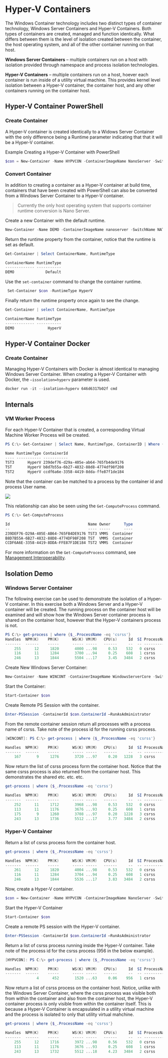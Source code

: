 # Hyper-V Containers

The Windows Container technology includes two distinct types of container technology, Windows Server Containers and Hyper-V Containers. Both types of containers are created, managed and function identically. What differs between them is the level of isolation created between the container, the host operating system, and all of the other container running on that host.

**Windows Server Containers** – multiple containers run on a host with isolation provided through namespace and process isolation technologies.

**Hyper-V Containers** – multiple containers run on a host, hoever each container is run inside of a utility virtual machine. This provides kernel level isolation between a Hyper-V container, the container host, and any other containers running on the container host.

## Hyper-V Container PowerShell

### Create Container

A Hyper-V container is created identically to a Widows Server Container with the only difference being a Runtime parameter indicating that that it will be a Hyper-V container.

Example Creating a Hyper-V Container with PowerShell

```powershell
$con = New-Container -Name HYPVCON -ContainerImageName NanoServer -SwitchName "Virtual Switch" -RuntimeType HyperV
```

### Convert Container

In addition to creating a container as a Hyper-V container at build time, containers that have been created with PowerShell can also be converted from a Windows Server Container to a Hyper-V container.

> Currently the only host operating system that supports container runtime conversion is Nano Server.

Create a new Container with the default runtime. 

```powershell
New-Container -Name DEMO -ContainerImageName nanoserver -SwitchName NAT
```
Return the runtime property from the container, notice that the runtime is set as default. 

```powershell
Get-Container | Select ContainerName, RuntimeType

ContainerName RuntimeType
------------- -----------
DEMO              Default
```

Use the `set-container` command to change the container runtime.

```powershell
 Set-Container $con -RuntimeType HyperV
```

Finally return the runtime property once again to see the change.

```powershell
Get-Container | select ContainerName, RuntimeType

ContainerName RuntimeType
------------- -----------
DEMO               HyperV
```

## Hyper-V Container Docker

### Create Container

Managing Hyper-V Containers with Docker is almost identical to managing Windows Server Container. When creating a Hyper-V Container with Docker, the `–issolation=hyperv` parameter is used.

```powershell
docker run -it --isolation=hyperv 646d6317b02f cmd
```

## Internals

### VM Worker Process

For each Hyper-V Container that is created, a corresponding Virtual Machine Worker Process will be created.

```powershell
PS C:\> Get-Container | Select Name, RuntimeType, ContainerID | Where {$_.RuntimeType -eq 'Hyperv'}

Name RuntimeType ContainerId
---- ----------- -----------
TST3      HyperV 239def76-d29a-405e-ab64-765fb4de9176
TST       HyperV b8d7b55a-6b27-4832-88d8-4774df98f208
TST2      HyperV ccdf6a6e-3358-4419-8dda-ffe87f1de184
```

Note that the container can be matched to a process by the container id and process User name.

![](media/process.png.png) 

This relationship can also be seen using the `Get-ComputeProcess` command.

```powershell
PS C:\> Get-ComputeProcess

Id                                   Name Owner      Type
--                                   ---- -----      ----
239DEF76-D29A-405E-AB64-765FB4DE9176 TST3 VMMS  Container
B8D7B55A-6B27-4832-88D8-4774DF98F208 TST  VMMS  Container
CCDF6A6E-3358-4419-8DDA-FFE87F1DE184 TST2 VMMS  Container
```

For more information on the `Get-ComputeProcess` command, see [Management Interoperability](./hcs_powershell.md).

## Isolation Demo

### Windows Server Container

The following exercise can be used to demonstrate the isolation of a Hyper-V container. In this exercise both a Windows Server and a Hyper-V container will be created. The running process on the container host will be examined and will show how the Windows Server container process is shared on the container host, however that the Hyper-V containers process is not.

```powershell
PS C:\> get-process | where {$_.ProcessName -eq 'csrss'}
Handles  NPM(K)    PM(K)      WS(K) VM(M)   CPU(s)     Id  SI ProcessName
-------  ------    -----      ----- -----   ------     --  -- -----------
    255      12     1820       4000 ...98     0.53    532   0 csrss
    116      11     1284       3700 ...94     0.25    608   1 csrss
    246      13     1844       5504 ...17     3.45   3484   2 csrss
```

Create New Windows Server Container:

```powershell
New-Container -Name WINCONT -ContainerImageName WindowsServerCore -SwitchName "Virtual Switch"
```

Start the Container:

```powershell
Start-Container $con
```

Create Remote PS Session with the container.

```powershell
Enter-PSSession -ContainerId $con.ContainerId –RunAsAdministrator
```

From the remote container session return all processes with a process name of csrss. Take note of the process id for the running csrss process.

```powershell
[WINCONT]: PS C:\> get-process | where {$_.ProcessName -eq 'csrss'}

Handles  NPM(K)    PM(K)      WS(K) VM(M)   CPU(s)     Id  SI ProcessName
-------  ------    -----      ----- -----   ------     --  -- -----------
    167       9     1276       3720 ...97     0.20   1228   3 csrss
```

Now return the list of csrss process form the container host. Notice that the same csrss process is also returned from the container host. This demonstrates the shared etc. etc. etc.

```powershell
get-process | where {$_.ProcessName -eq 'csrss'}

Handles  NPM(K)    PM(K)      WS(K) VM(M)   CPU(s)     Id  SI ProcessName
-------  ------    -----      ----- -----   ------     --  -- -----------
    252      11     1712       3968 ...98     0.53    532   0 csrss
    113      11     1176       3676 ...93     0.25    608   1 csrss
    175       9     1260       3708 ...97     0.20   1228   3 csrss
    243      13     1736       5512 ...17     3.77   3484   2 csrss
```
### Hyper-V Container

Return a list of csrss process form the container host.

```powershell
get-process | where {$_.ProcessName -eq 'csrss'}

Handles  NPM(K)    PM(K)      WS(K) VM(M)   CPU(s)     Id  SI ProcessName
-------  ------    -----      ----- -----   ------     --  -- -----------
    261      12     1820       4004 ...98     0.53    532   0 csrss
    116      11     1284       3704 ...94     0.25    608   1 csrss
    246      13     1844       5536 ...17     3.83   3484   2 csrss
```

Now, create a Hyper-V container.

```powershell
$con = New-Container -Name HYPVCON -ContainerImageName NanoServer -SwitchName "Virtual Switch" -RuntimeType HyperV
```

Start the Hyper-V Container

```powershell
Start-Container $con
```

Create a remote PS session with the Hyper-V container.

```powershell
Enter-PSSession -ContainerId $con.ContainerId –RunAsAdministrator
```

Return a list of csrss process running inside the Hyper-V container. Take note of the process id for the csrss process (956 in the below example).

```powershell
[HYPVCON]: PS C:\> get-process | where {$_.ProcessName -eq 'csrss'}

Handles  NPM(K)    PM(K)      WS(K) VM(M)   CPU(s)     Id  SI ProcessName
-------  ------    -----      ----- -----   ------     --  -- -----------
              4      452       1520 ...63     0.06    956   1 csrss
```

Now return a list of csrss process on the container host. Notice, unlike with the Windows Server Container, where the csrss process was visible both from within the container and also from the container host, the Hyper-V container process is only visible from within the container itself. This is because a Hyper-V Container is encapsulated in a utility virtual machine and the process is isolated to only that utility virtual mahchine.

```powershell
get-process | where {$_.ProcessName -eq 'csrss'}

Handles  NPM(K)    PM(K)      WS(K) VM(M)   CPU(s)     Id  SI ProcessName
-------  ------    -----      ----- -----   ------     --  -- -----------
    255      12     1716       3972 ...98     0.56    532   0 csrss
    113      11     1176       3676 ...93     0.25    608   1 csrss
    243      13     1732       5512 ...18     4.23   3484   2 csrss
```



 
